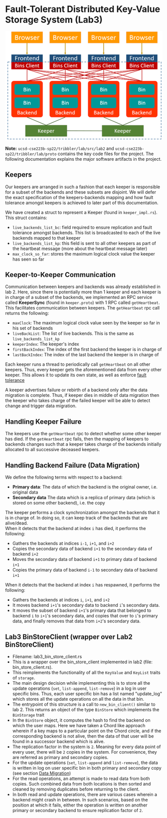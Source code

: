 # Fault-Tolerant Distributed Key-Value Storage System (Lab3)

<p align="center">
  <img src="https://github.com/ucsd-cse223b-sp22/tribbler/blob/master/distributed-key-value-store.PNG" style="height: auto; width: 800px">
</p>

**Note:** `ucsd-cse223b-sp22/tribbler/lab/src/lab2` and `ucsd-cse223b-sp22/tribbler/lab/proto` contains the key code files for the project. The following documentation explains the major software artifacts in the project.

## Keepers
Our keepers are arranged in such a fashion that each keeper is responsible for a subset of the backends and these subsets are disjoint. We will defer the exact specification of the keepers-backends mapping and how fault tolerance amongst keepers is achieved to later part of this documentation.  

We have created a struct to represent a Keeper (found in `keeper_impl.rs`). This struct contains:
- `live_backends_list_bc`: field required to ensure replication and fault tolerance amongst backends. This list is broadcasted to each of the live backends mapped to that keeper
- `live_backends_list_kp`: this field is sent to all other keepers as part of the heartbeat message (more about the heartbeat message later)
- `max_clock_so_far`: stores the maximum logical clock value the keeper has seen so far

## Keeper-to-Keeper Communication
Communication between keepers and backends was already established in lab 2. Here, since there is potentially more than 1 keeper and each keeper is in charge of a subset of the backends, we implemented an RPC service called **KeeperSync** (found in `keeper.proto`) with 1 RPC called `getHeartbeat`. This facilitates communication between keepers. The `getHeartbeat` rpc call returns the following:
- `maxClock`: The maximum logical clock value seen by the keeper so far in his set of backends
- `liveBackList`: The list of live backends. This is the same as `live_backends_list_kp`
- `keeperIndex`: The keeper's index
- `firstBackIndex`: The index of the first backend the keeper is in charge of
- `lastBackIndex`: The index of the last backend the keeper is in charge of

Each keeper runs a thread to periodically call `getHeartbeat` on all other keepers. Thus, every keeper gets the aforementioned data from every other keeper. This allows it to update its own state, as well as enforce [fault tolerance](#fault-tolerance-amongst-keepers)

A keeper advertises failure or rebirth of a backend only after the data migration is complete. Thus, if keeper dies in middle of data migration then the keeper who takes charge of the failed keeper will be able to detect change and trigger data migration.
## Handling Keeper Failure
The keepers use the `getHeartbeat` rpc to detect whether some other keeper has died. If the `getHeartbeat` rpc fails, then the mapping of keepers to backends changes such that a keeper takes charge of the backends initially allocated to all successive deceased keepers.

## Handling Backend Failure (Data Migration)
We define the following terms with respect to a backend:
- **Primary data**: The data of which the backend is the original owner, i.e. original data
- **Secondary data** The data which is a replica of primary data (which is stored on some other backend), i.e. the copy

The keeper performs a clock synchronization amongst the backends that it is in charge of. In doing so, it can keep track of the backends that are alive/dead.  
When it detects that the backend at index `i` has died, it performs the following:
- Gathers the backends at indices `i-1`, `i+1`, and `i+2`
- Copies the secondary data of backend `i+1` to the secondary data of backend `i+2`
- Moves the secondary data of backend `i+1` to primary data of backend `i+1`
- Copies the primary data of backend `i-1` to secondary data of backend `i+1`

When it detects that the backend at index `i` has respawned, it performs the following:
- Gathers the backends at indices `i`, `i+1`, and `i+2`
- It moves backend `i+1`'s secondary data to backend `i`'s secondary data.
- It moves the subset of backend `i+1`'s primary data that belonged to backend `i` to `i+1`'s secondary data, and copies that over to `i`'s primary data, and finally removes that data from `i+2`'s secondary data.


## Lab3 BinStoreClient (wrapper over Lab2 BinStoreClient)
- Filename: lab3_bin_store_client.rs
- This is a wrapper over the bin_store_client implemented in lab2 (file: bin_store_client.rs).
- This reimplements the functionality of all the `KeyValue` and `KeyList` traits of `storage`.
- The main design decision while implementing this is to store all the update operations (`set`, `list-append`, `list-remove`) in a log in user specific bins. Thus, each user specific bin has a list named "update_log" which stores all the update operations on all the data in that bin.
- The entrypoint of this structure is a call to `new_bin_client()` similar to lab 2. This returns an object of the type `BinStore` which implements the `BinStorage` trait
- In the `BinStore` object, it computes the hash to find the backend on which the user maps. Here we have taken a Chord like approach wherein if a key maps to a particular point on the Chord circle, and if the corresponding backend is not alive, then the data of that user will be found in a successor backend which is alive.
- The replication factor in the system is `2`. Meaning for every data point of every user, there will be `2` copies in the system. For convenience, they are referred as primary and secondary copies.
- For the update operations (`set`, `list-append` and `list-remove`), the data is written in log on user specific bin in both primary and secondary copy (see section [Data Migration](#data-migration)) 
- For the read operations, an attempt is made to read data from both copies. Such combined data from both locations is then sorted and cleaned by removing duplicates before returning to the client.
- In both read and update operations, there are various cases wherein a backend might crash in between. In such scenarios, based on the position at which it fails, either the operation is written on another primary or secondary backend to ensure replication factor of `2`. 
